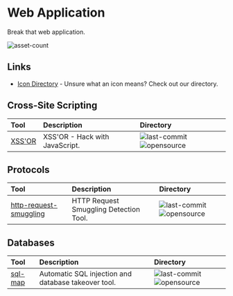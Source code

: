 # Web Application

Break that web application.

![asset-count](https://img.shields.io/badge/Tools%20%26%20Resources%20Available-3-947cb0?style=for-the-badge)

## Links <!-- {docsify-ignore} -->

- [Icon Directory](../ICONS.md) - Unsure what an icon means? Check out our directory.

## Cross-Site Scripting

| Tool | Description | Directory |
| :--- | :--- | :--- |
| [XSS'OR](https://github.com/evilcos/xssor2) | XSS'OR - Hack with JavaScript. | ![last-commit](https://img.shields.io/github/last-commit/evilcos/xssor2?color=947cb0&style=flat-square) ![opensource](https://raw.githubusercontent.com/InfosecHouse/InfosecHouse/main/docs/icons/opensource.png) |

## Protocols

| Tool | Description | Directory |
| :--- | :--- | :--- |
| [http-request-smuggling](https://github.com/anshumanpattnaik/http-request-smuggling) | HTTP Request Smuggling Detection Tool. | ![last-commit](https://img.shields.io/github/last-commit/anshumanpattnaik/http-request-smuggling?color=947cb0&style=flat-square) ![opensource](https://raw.githubusercontent.com/InfosecHouse/InfosecHouse/main/docs/icons/opensource.png) |

## Databases

| Tool | Description | Directory |
| :--- | :--- | :--- |
| [sql-map](https://github.com/sqlmapproject/sqlmap) | Automatic SQL injection and database takeover tool. | ![last-commit](https://img.shields.io/github/last-commit/sqlmapproject/sqlmap?color=947cb0&style=flat-square) ![opensource](https://raw.githubusercontent.com/InfosecHouse/InfosecHouse/main/docs/icons/opensource.png) |


